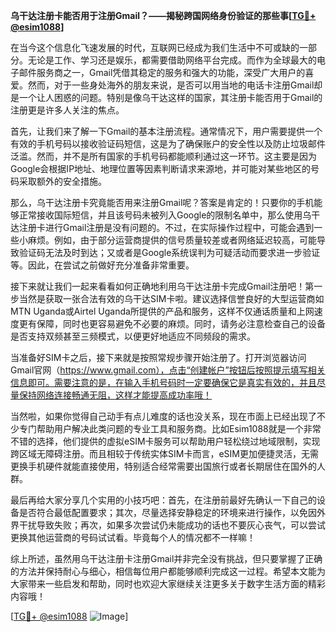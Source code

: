 **乌干达注册卡能否用于注册Gmail？——揭秘跨国网络身份验证的那些事[[TG💪+ @esim1088](https://t.me/s/esim1088)]**

在当今这个信息化飞速发展的时代，互联网已经成为我们生活中不可或缺的一部分。无论是工作、学习还是娱乐，都需要借助网络平台完成。而作为全球最大的电子邮件服务商之一，Gmail凭借其稳定的服务和强大的功能，深受广大用户的喜爱。然而，对于一些身处海外的朋友来说，是否可以用当地的电话卡注册Gmail却是一个让人困惑的问题。特别是像乌干达这样的国家，其注册卡能否用于Gmail的注册更是许多人关注的焦点。

首先，让我们来了解一下Gmail的基本注册流程。通常情况下，用户需要提供一个有效的手机号码以接收验证码短信，这是为了确保账户的安全性以及防止垃圾邮件泛滥。然而，并不是所有国家的手机号码都能顺利通过这一环节。这主要是因为Google会根据IP地址、地理位置等因素判断请求来源地，并可能对某些地区的号码采取额外的安全措施。

那么，乌干达注册卡究竟能否用来注册Gmail呢？答案是肯定的！只要你的手机能够正常接收国际短信，并且该号码未被列入Google的限制名单中，那么使用乌干达注册卡进行Gmail注册是没有问题的。不过，在实际操作过程中，可能会遇到一些小麻烦。例如，由于部分运营商提供的信号质量较差或者网络延迟较高，可能导致验证码无法及时到达；又或者是Google系统误判为可疑活动而要求进一步验证等。因此，在尝试之前做好充分准备非常重要。

接下来就让我们一起来看看如何正确地利用乌干达注册卡完成Gmail注册吧！第一步当然是获取一张合法有效的乌干达SIM卡啦。建议选择信誉良好的大型运营商如MTN Uganda或Airtel Uganda所提供的产品和服务，这样不仅通话质量和上网速度更有保障，同时也更容易避免不必要的麻烦。同时，请务必注意检查自己的设备是否支持双频甚至三频模式，以便更好地适应不同频段的需求。

当准备好SIM卡之后，接下来就是按照常规步骤开始注册了。打开浏览器访问Gmail官网（https://www.gmail.com），点击“创建帐户”按钮后按照提示填写相关信息即可。需要注意的是，在输入手机号码时一定要确保它是真实有效的，并且尽量保持网络连接畅通无阻，这样才能提高成功率哦！

当然啦，如果你觉得自己动手有点儿难度的话也没关系，现在市面上已经出现了不少专门帮助用户解决此类问题的专业工具和服务商。比如Esim1088就是一个非常不错的选择，他们提供的虚拟eSIM卡服务可以帮助用户轻松绕过地域限制，实现跨区域无障碍注册。而且相较于传统实体SIM卡而言，eSIM更加便捷灵活，无需更换手机硬件就能直接使用，特别适合经常需要出国旅行或者长期居住在国外的人群。

最后再给大家分享几个实用的小技巧吧：首先，在注册前最好先确认一下自己的设备是否符合最低配置要求；其次，尽量选择安静稳定的环境来进行操作，以免因外界干扰导致失败；再次，如果多次尝试仍未能成功的话也不要灰心丧气，可以尝试更换其他运营商的号码试试看。毕竟每个人的情况都不一样嘛！

综上所述，虽然用乌干达注册卡注册Gmail并非完全没有挑战，但只要掌握了正确的方法并保持耐心与细心，相信每位用户都能够顺利完成这一过程。希望本文能为大家带来一些启发和帮助，同时也欢迎大家继续关注更多关于数字生活方面的精彩内容哦！

[[TG💪+ @esim1088](https://t.me/s/esim1088) ![Image](https://i.postimg.cc/4NQfJmqS/Snipaste-2025-05-13-00-14-12.png)]